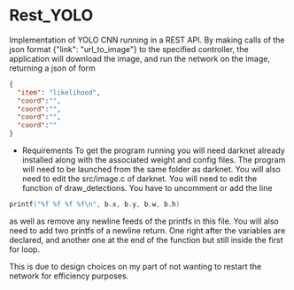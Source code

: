 # Rest_YOLO

Implementation of YOLO CNN running in a REST API. By making calls of the json format {"link": "url_to_image"} to the specified controller, 
the application will download the image, and run the network on the image, returning a json of form 
```json
{
  "item": "likelihood",
  "coord":"",
  "coord":"",
  "coord":"",
  "coord":""
}
```

* Requirements
To get the program running you will need darknet already installed along with the associated weight and config files. The program will need to
be launched from the same folder as darknet. You will also need to edit the src/image.c of darknet. You will need to edit the function of draw_detections.
You have to uncomment or add the line 
```c++
printf("%f %f %f %f\n", b.x, b.y, b.w, b.h)
```
as well as remove any newline feeds of the printfs in this file. 
You will also need to add two printfs of a newline return. One right after the variables are declared, and another one at the end of the function 
but still inside the first for loop.

This is due to design choices on my part of not wanting to restart the network for efficiency purposes.

